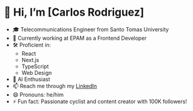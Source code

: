 # 👋 Hi, I’m [Carlos Rodriguez]

- 🎓 Telecommunications Engineer from Santo Tomas University
- 💼 Currently working at EPAM as a Frontend Developer
- 🛠️ Proficient in:
  - React  
  - Next.js  
  - TypeScript  
  - Web Design  
- 🤖 AI Enthusiast
- 📫 Reach me through my [LinkedIn](https://www.linkedin.com/in/your-profile)
- 😄 Pronouns: he/him
- ⚡ Fun fact: Passionate cyclist and content creator with 100K followers!

